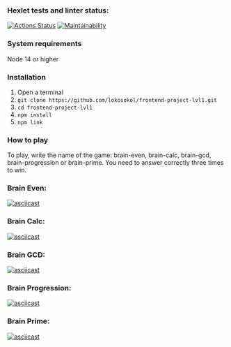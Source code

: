 ### Hexlet tests and linter status:

[![Actions Status](https://github.com/lokosokol/frontend-project-lvl1/workflows/hexlet-check/badge.svg)](https://github.com/lokosokol/frontend-project-lvl1/actions)
[![Maintainability](https://api.codeclimate.com/v1/badges/92cfe6d7f353195ffb80/maintainability)](https://codeclimate.com/github/lokosokol/frontend-project-lvl1/maintainability)

### System requirements

Node 14 or higher<br />

### Installation

1. Open a terminal
2. `git clone https://github.com/lokosokol/frontend-project-lvl1.git`
3. `cd frontend-project-lvl1`
4. `npm install`
5. `npm link`

### Ноw to play

To play, write the name of the game: brain-even, brain-calc, brain-gcd, brain-progression or brain-prime. You need to answer correctly three times to win.<br />

### Brain Even:<br />

[![asciicast](https://asciinema.org/a/h7xmM8IfQPXKPTBtAOlBBkzrQ.svg)](https://asciinema.org/a/h7xmM8IfQPXKPTBtAOlBBkzrQ)

### Brain Calc:<br />

[![asciicast](https://asciinema.org/a/pPAAEsTFkHprHGF9JCDx9Fu2f.svg)](https://asciinema.org/a/pPAAEsTFkHprHGF9JCDx9Fu2f)

### Brain GCD:<br />

[![asciicast](https://asciinema.org/a/UURPyQCG6YNtdosgJzuiWHREM.svg)](https://asciinema.org/a/UURPyQCG6YNtdosgJzuiWHREM)

### Brain Progression:<br />

[![asciicast](https://asciinema.org/a/jLqubNcCSZsOpF54owCB6LrAm.svg)](https://asciinema.org/a/jLqubNcCSZsOpF54owCB6LrAm)

### Brain Prime: <br />

[![asciicast](https://asciinema.org/a/Ij0aSs3XnPAqWHzip7SPL98CG.svg)](https://asciinema.org/a/Ij0aSs3XnPAqWHzip7SPL98CG)
